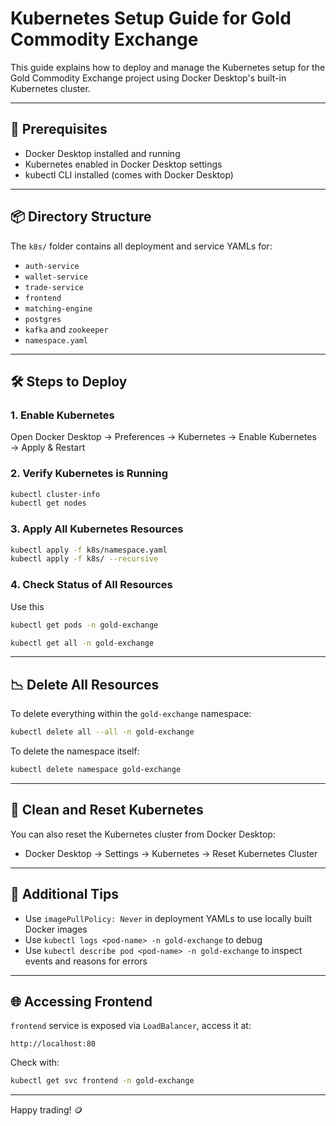 # Kubernetes Setup Guide for Gold Commodity Exchange

This guide explains how to deploy and manage the Kubernetes setup for the Gold Commodity Exchange project using Docker Desktop's built-in Kubernetes cluster.

---

## 🚀 Prerequisites

- Docker Desktop installed and running
- Kubernetes enabled in Docker Desktop settings
- kubectl CLI installed (comes with Docker Desktop)

---

## 📦 Directory Structure

The `k8s/` folder contains all deployment and service YAMLs for:

- `auth-service`
- `wallet-service`
- `trade-service`
- `frontend`
- `matching-engine`
- `postgres`
- `kafka` and `zookeeper`
- `namespace.yaml`

---

## 🛠️ Steps to Deploy

### 1. Enable Kubernetes

Open Docker Desktop → Preferences → Kubernetes → Enable Kubernetes → Apply & Restart

### 2. Verify Kubernetes is Running

```bash
kubectl cluster-info
kubectl get nodes
```

### 3. Apply All Kubernetes Resources

```bash
kubectl apply -f k8s/namespace.yaml
kubectl apply -f k8s/ --recursive
```

### 4. Check Status of All Resources

Use this

```bash
kubectl get pods -n gold-exchange
```

```bash
kubectl get all -n gold-exchange
```

---

## 📉 Delete All Resources

To delete everything within the `gold-exchange` namespace:

```bash
kubectl delete all --all -n gold-exchange
```

To delete the namespace itself:

```bash
kubectl delete namespace gold-exchange
```

---

## 🧹 Clean and Reset Kubernetes

You can also reset the Kubernetes cluster from Docker Desktop:

- Docker Desktop → Settings → Kubernetes → Reset Kubernetes Cluster

---

## 📍 Additional Tips

- Use `imagePullPolicy: Never` in deployment YAMLs to use locally built Docker images
- Use `kubectl logs <pod-name> -n gold-exchange` to debug
- Use `kubectl describe pod <pod-name> -n gold-exchange` to inspect events and reasons for errors

---

## 🌐 Accessing Frontend

`frontend` service is exposed via `LoadBalancer`, access it at:

```
http://localhost:80
```

Check with:

```bash
kubectl get svc frontend -n gold-exchange
```

---

Happy trading! 🪙
